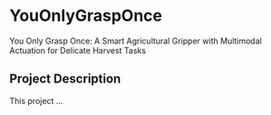 # YouOnlyGraspOnce
You Only Grasp Once: A Smart Agricultural Gripper with Multimodal Actuation for Delicate Harvest Tasks

## Project Description

This project ...